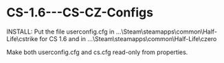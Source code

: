 # CS-1.6---CS-CZ-Configs
 INSTALL:
 Put the file userconfig.cfg in ...\Steam\steamapps\common\Half-Life\cstrike for CS 1.6 and in ...\Steam\steamapps\common\Half-Life\czero

Make both userconfig.cfg and cs.cfg read-only from properties.
